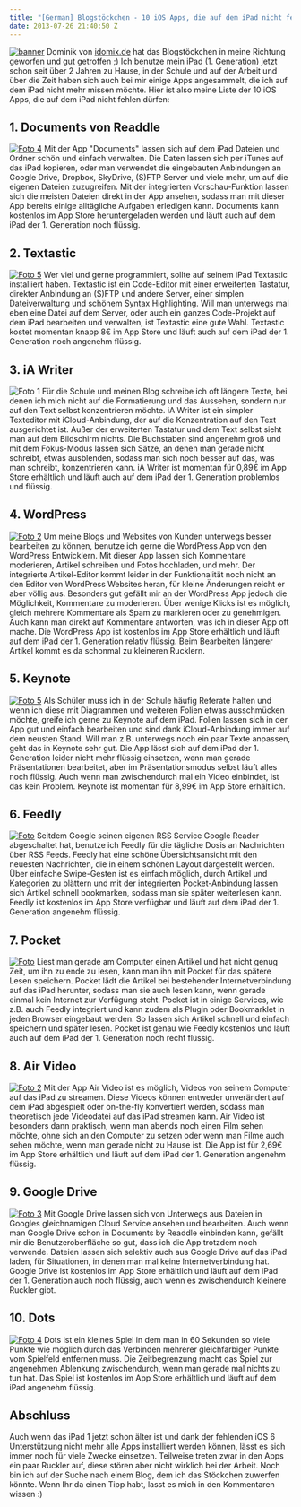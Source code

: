 ```yaml
---
title: "[German] Blogstöckchen - 10 iOS Apps, die auf dem iPad nicht fehlen dürfen!"
date: 2013-07-26 21:40:50 Z
---
```


[![banner](/uploads/2013/07/banner.jpg)](/uploads/2013/07/banner.jpg) Dominik von [idomix.de](http://www.idomix.de/blogstoeckchen-10-ios-apps-die-auf-dem-ipad-nicht-fehlen-duerfen) hat das Blogstöckchen in meine Richtung geworfen und gut getroffen ;) Ich benutze mein iPad (1\. Generation) jetzt schon seit über 2 Jahren zu Hause, in der Schule und auf der Arbeit und über die Zeit haben sich auch bei mir einige Apps angesammelt, die ich auf dem iPad nicht mehr missen möchte. Hier ist also meine Liste der 10 iOS Apps, die auf dem iPad nicht fehlen dürfen:

## 1\. Documents von Readdle

[![Foto 4](/uploads/2013/07/Foto-4.png)](/uploads/2013/07/Foto-4.png) Mit der App "Documents" lassen sich auf dem iPad Dateien und Ordner schön und einfach verwalten. Die Daten lassen sich per iTunes auf das iPad kopieren, oder man verwendet die eingebauten Anbindungen an Google Drive, Dropbox, SkyDrive, (S)FTP Server und viele mehr, um auf die eigenen Dateien zuzugreifen. Mit der integrierten Vorschau-Funktion lassen sich die meisten Dateien direkt in der App ansehen, sodass man mit dieser App bereits einige alltägliche Aufgaben erledigen kann. Documents kann kostenlos im App Store heruntergeladen werden und läuft auch auf dem iPad der 1\. Generation noch flüssig.

## 2\. Textastic

[![Foto 5](/uploads/2013/07/Foto-5.png)](/uploads/2013/07/Foto-5.png) Wer viel und gerne programmiert, sollte auf seinem iPad Textastic installiert haben. Textastic ist ein Code-Editor mit einer erweiterten Tastatur, direkter Anbindung an (S)FTP und andere Server, einer simplen Dateiverwaltung und schönem Syntax Highlighting. Will man unterwegs mal eben eine Datei auf dem Server, oder auch ein ganzes Code-Projekt auf dem iPad bearbeiten und verwalten, ist Textastic eine gute Wahl. Textastic kostet momentan knapp 8€ im App Store und läuft auch auf dem iPad der 1\. Generation noch angenehm flüssig.

## 3\. iA Writer

![Foto 1](/uploads/2013/07/Foto-1.png) Für die Schule und meinen Blog schreibe ich oft längere Texte, bei denen ich mich nicht auf die Formatierung und das Aussehen, sondern nur auf den Text selbst konzentrieren möchte. iA Writer ist ein simpler Texteditor mit iCloud-Anbindung, der auf die Konzentration auf den Text ausgerichtet ist. Außer der erweiterten Tastatur und dem Text selbst sieht man auf dem Bildschirm nichts. Die Buchstaben sind angenehm groß und mit dem Fokus-Modus lassen sich Sätze, an denen man gerade nicht schreibt, etwas ausblenden, sodass man sich noch besser auf das, was man schreibt, konzentrieren kann. iA Writer ist momentan für 0,89€ im App Store erhältlich und läuft auch auf dem iPad der 1\. Generation problemlos und flüssig.

## 4\. WordPress

[![Foto 2](/uploads/2013/07/Foto-2.png)](/uploads/2013/07/Foto-2.png) Um meine Blogs und Websites von Kunden unterwegs besser bearbeiten zu können, benutze ich gerne die WordPress App von den WordPress Entwicklern. Mit dieser App lassen sich Kommentare moderieren, Artikel schreiben und Fotos hochladen, und mehr. Der integrierte Artikel-Editor kommt leider in der Funktionalität noch nicht an den Editor von WordPress Websites heran, für kleine Änderungen reicht er aber völlig aus. Besonders gut gefällt mir an der WordPress App jedoch die Möglichkeit, Kommentare zu moderieren. Über wenige Klicks ist es möglich, gleich mehrere Kommentare als Spam zu markieren oder zu genehmigen. Auch kann man direkt auf Kommentare antworten, was ich in dieser App oft mache. Die WordPress App ist kostenlos im App Store erhältlich und läuft auf dem iPad der 1\. Generation relativ flüssig. Beim Bearbeiten längerer Artikel kommt es da schonmal zu kleineren Rucklern.

## 5\. Keynote

[![Foto 5](/uploads/2013/07/Foto-51.png)](/uploads/2013/07/Foto-51.png) Als Schüler muss ich in der Schule häufig Referate halten und wenn ich diese mit Diagrammen und weiteren Folien etwas ausschmücken möchte, greife ich gerne zu Keynote auf dem iPad. Folien lassen sich in der App gut und einfach bearbeiten und sind dank iCloud-Anbindung immer auf dem neusten Stand. Will man z.B. unterwegs noch ein paar Texte anpassen, geht das in Keynote sehr gut. Die App lässt sich auf dem iPad der 1\. Generation leider nicht mehr flüssig einsetzen, wenn man gerade Präsentationen bearbeitet, aber im Präsentationsmodus selbst läuft alles noch flüssig. Auch wenn man zwischendurch mal ein Video einbindet, ist das kein Problem. Keynote ist momentan für 8,99€ im App Store erhältlich.

## 6\. Feedly

[![Foto](/uploads/2013/07/Foto.png)](/uploads/2013/07/Foto.png) Seitdem Google seinen eigenen RSS Service Google Reader abgeschaltet hat, benutze ich Feedly für die tägliche Dosis an Nachrichten über RSS Feeds. Feedly hat eine schöne Übersichtsansicht mit den neuesten Nachrichten, die in einem schönen Layout dargestellt werden. Über einfache Swipe-Gesten ist es einfach möglich, durch Artikel und Kategorien zu blättern und mit der integrierten Pocket-Anbindung lassen sich Artikel schnell bookmarken, sodass man sie später weiterlesen kann. Feedly ist kostenlos im App Store verfügbar und läuft auf dem iPad der 1\. Generation angenehm flüssig.

## 7\. Pocket

[![Foto](/uploads/2013/07/Foto1.png)](/uploads/2013/07/Foto1.png) Liest man gerade am Computer einen Artikel und hat nicht genug Zeit, um ihn zu ende zu lesen, kann man ihn mit Pocket für das spätere Lesen speichern. Pocket lädt die Artikel bei bestehender Internetverbindung auf das iPad herunter, sodass man sie auch lesen kann, wenn gerade einmal kein Internet zur Verfügung steht. Pocket ist in einige Services, wie z.B. auch Feedly integriert und kann zudem als Plugin oder Bookmarklet in jeden Browser eingebaut werden. So lassen sich Artikel schnell und einfach speichern und später lesen. Pocket ist genau wie Feedly kostenlos und läuft auch auf dem iPad der 1\. Generation noch recht flüssig.

## 8\. Air Video

[![Foto 2](/uploads/2013/07/Foto-21.png)](/uploads/2013/07/Foto-21.png) Mit der App Air Video ist es möglich, Videos von seinem Computer auf das iPad zu streamen. Diese Videos können entweder unverändert auf dem iPad abgespielt oder on-the-fly konvertiert werden, sodass man theoretisch jede Videodatei auf das iPad streamen kann. Air Video ist besonders dann praktisch, wenn man abends noch einen Film sehen möchte, ohne sich an den Computer zu setzen oder wenn man Filme auch sehen möchte, wenn man gerade nicht zu Hause ist. Die App ist für 2,69€ im App Store erhältlich und läuft auf dem iPad der 1\. Generation angenehm flüssig.

## 9\. Google Drive

[![Foto 3](/uploads/2013/07/Foto-3.png)](/uploads/2013/07/Foto-3.png) Mit Google Drive lassen sich von Unterwegs aus Dateien in Googles gleichnamigen Cloud Service ansehen und bearbeiten. Auch wenn man Google Drive schon in Documents by Readdle einbinden kann, gefällt mir die Benutzeroberfläche so gut, dass ich die App trotzdem noch verwende. Dateien lassen sich selektiv auch aus Google Drive auf das iPad laden, für Situationen, in denen man mal keine Internetverbindung hat. Google Drive ist kostenlos im App Store erhältlich und läuft auf dem iPad der 1\. Generation auch noch flüssig, auch wenn es zwischendurch kleinere Ruckler gibt.

## 10\. Dots

[![Foto 4](/uploads/2013/07/Foto-41.png)](/uploads/2013/07/Foto-41.png) Dots ist ein kleines Spiel in dem man in 60 Sekunden so viele Punkte wie möglich durch das Verbinden mehrerer gleichfarbiger Punkte vom Spielfeld entfernen muss. Die Zeitbegrenzung macht das Spiel zur angenehmen Ablenkung zwischendurch, wenn man gerade mal nichts zu tun hat. Das Spiel ist kostenlos im App Store erhältlich und läuft auf dem iPad angenehm flüssig.

## Abschluss

Auch wenn das iPad 1 jetzt schon älter ist und dank der fehlenden iOS 6 Unterstützung nicht mehr alle Apps installiert werden können, lässt es sich immer noch für viele Zwecke einsetzen. Teilweise treten zwar in den Apps ein paar Ruckler auf, diese stören aber nicht wirklich bei der Arbeit. Noch bin ich auf der Suche nach einem Blog, dem ich das Stöckchen zuwerfen könnte. Wenn Ihr da einen Tipp habt, lasst es mich in den Kommentaren wissen :)
